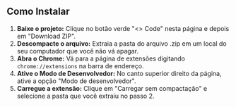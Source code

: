 ## Como Instalar

1.  **Baixe o projeto:** Clique no botão verde "<> Code" nesta página e depois em "Download ZIP".
2.  **Descompacte o arquivo:** Extraia a pasta do arquivo .zip em um local do seu computador que você não vá apagar.
3.  **Abra o Chrome:** Vá para a página de extensões digitando `chrome://extensions` na barra de endereço.
4.  **Ative o Modo de Desenvolvedor:** No canto superior direito da página, ative a opção "Modo de desenvolvedor".
5.  **Carregue a extensão:** Clique em "Carregar sem compactação" e selecione a pasta que você extraiu no passo 2.
